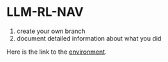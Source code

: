 # LLM-RL-NAV


1. create your own branch
2. document detailed information about what you did

Here is the link to the [environment](https://highway-env.farama.org/).

